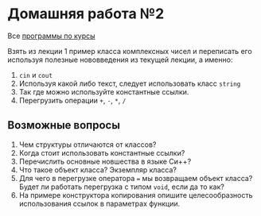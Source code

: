 # Домашняя работа №2

Все [программы по курсы](https://drive.google.com/open?id=1sOb6fJA52r7vYHCDok9w_lCXTKmP1-ei&usp=drive_fs)

Взять из лекции 1 пример класса комплексных чисел и переписать его используя полезные нововведения из текущей лекции, а именно:

1. `cin` и `cout`
2. Используя какой либо текст, следует использовать класс `string`
3. Так где можно используйте константные ссылки.
4. Перегрузить операции `+`, `-`, `*`, `/`

## Возможные вопросы

1. Чем структуры отличаются от классов?
2. Когда стоит использовать константные ссылки?
3. Перечислить основные новшества в языке Си++?
4. Что такое объект класса? Экземпляр класса?
5. Для чего в перегрузке оператора `=` мы возвращаем объект класса? Будет ли работать перегрузка с типом `void`, если да то как?
6. На примере конструктора копирования опишите целесообразность использования ссылок в параметрах функции.
